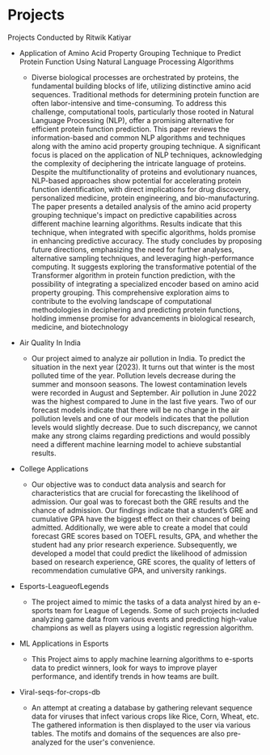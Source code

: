 # Projects
Projects Conducted by Ritwik Katiyar
+ Application of Amino Acid Property Grouping Technique to Predict Protein Function Using Natural Language Processing Algorithms
  - Diverse biological processes are orchestrated by proteins, the fundamental building blocks of life, utilizing distinctive amino acid sequences. Traditional methods for determining protein function are often labor-intensive and time-consuming. To address this challenge, computational tools, particularly those rooted in Natural Language Processing (NLP), offer a promising alternative for efficient protein function prediction. This paper reviews the information-based and common NLP algorithms and techniques along with the amino acid property grouping technique. A significant focus is placed on the application of NLP techniques, acknowledging the complexity of deciphering the intricate language of proteins. Despite the multifunctionality of proteins and evolutionary nuances, NLP-based approaches show potential for accelerating protein function
identification, with direct implications for drug discovery, personalized medicine, protein engineering, and bio-manufacturing. The paper presents a detailed analysis of the amino acid property grouping technique's impact on predictive capabilities across different machine learning algorithms. Results indicate that this technique, when integrated with specific algorithms, holds promise in enhancing predictive accuracy. The study concludes by proposing future directions, emphasizing the need for further analyses,
alternative sampling techniques, and leveraging high-performance computing. It suggests exploring the transformative potential of the Transformer algorithm in protein function prediction, with the possibility of integrating a specialized encoder based on amino acid property grouping. This comprehensive exploration aims to contribute to the evolving landscape of computational methodologies in deciphering and predicting protein functions, holding immense promise for advancements in biological research, medicine, and biotechnology

+ Air Quality In India
  - Our project aimed to analyze air pollution in India. To predict the situation in the next year (2023). It turns out that winter is the most polluted time of the year. Pollution levels decrease during the summer and monsoon seasons. The lowest contamination levels were recorded in August and September. Air pollution in June 2022 was the highest compared to June in the last five years. Two of our forecast models indicate that there will be no change in the air pollution levels and one of our models indicates that the pollution levels would slightly decrease. Due to such discrepancy, we cannot make any strong claims regarding predictions and would possibly need a different machine learning model to achieve substantial results.

+ College Applications
  - Our objective was to conduct data analysis and search for characteristics that are crucial for forecasting the likelihood of admission. Our goal was to forecast both the GRE results and the chance of admission. Our findings indicate that a student’s GRE and cumulative GPA have the biggest effect on their chances of being admitted. Additionally, we were able to create a model that could forecast GRE scores based on TOEFL results, GPA, and whether the student had any prior research experience. Subsequently, we developed a model that could predict the likelihood of admission based on research experience, GRE scores, the quality of letters of recommendation cumulative GPA, and university rankings. 

+ Esports-LeagueofLegends
  - The project aimed to mimic the tasks of a data analyst hired by an e-sports team for League of Legends. Some of such projects included analyzing game data from various events and predicting high-value champions as well as players using a logistic regression algorithm.

+ ML Applications in Esports
  - This Project aims to apply machine learning algorithms to e-sports data to predict winners, look for ways to improve player performance, and identify trends in how teams are built. 

+ Viral-seqs-for-crops-db
  - An attempt at creating a database by gathering relevant sequence data for viruses that infect various crops like Rice, Corn, Wheat, etc. The gathered information is then displayed to the user via various tables. The motifs and domains of the sequences are also pre-analyzed for the user's convenience.
